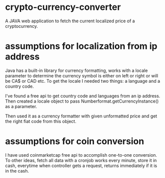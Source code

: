 # crypto-currency-converter
A JAVA web application to fetch the current localized price of a cryptocurrency.

# assumptions for localization from ip address

Java has a built-in library for currency formatting, works with a locale parameter to determine the currency symbol is either on left or right or will be CA$ or CAD etc.
To get the locale I needed two things: a language and a country code. 

I've found a free api to get country code and languages from an ip address.
Then created a locale object to pass Numberformat.getCurrencyInstance() as a parameter.

Then used it as a currency formatter with given unformatted price and get the right fiat code from this object.

# assumptions for coin conversion 

I have used coinmarketcap free api to accomplish one-to-one conversion. 
To other ideas, fetch all data with a cronjob works every minute, store it in cash, everytime when controller gets a request, returns immediately if it is in the cash.

